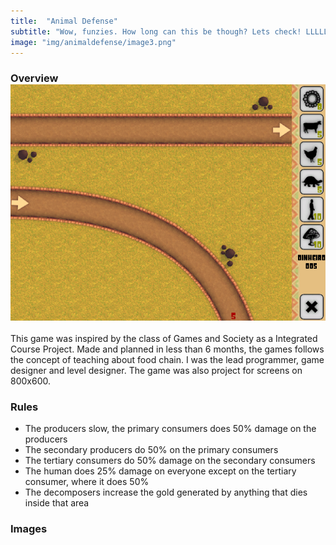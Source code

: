 ```yaml
---
title:  "Animal Defense"
subtitle: "Wow, funzies. How long can this be though? Lets check! LLLLLLLLLLLLLLLLLLLLLLLLLLLLLLLLLLLLLLLLL! LLLLLLLLLLLLLLLLLLL! LLLLLLLLLLLLLLLLL! LLLLLLLLLLLLLLLLLLLLL! LLLLLLLLLLLLLLLLLLLLLLLLLLLLLL!LLLLLLLLLLLLLLLLLL!LLLLLLLLLLLLLLLL! MMMMMMMMMMMMM!"
image: "img/animaldefense/image3.png"
---
```


### Overview![image1](../img/animaldefense/image1.png)
This game was inspired by the class of Games and Society as a Integrated Course Project. Made and planned in less than 6 months, the games follows the concept of teaching about food chain. I was the lead programmer, game designer and level designer. The game was also project for screens on 800x600.

### Rules
- The producers slow, the primary consumers does 50% damage on the producers
- The secondary producers do 50% on the primary consumers
- The tertiary consumers do 50% damage on the secondary consumers
- The human does 25% damage on everyone except on the tertiary consumer, where it does 50%
- The decomposers increase the gold generated by anything that dies inside that area

### Images
